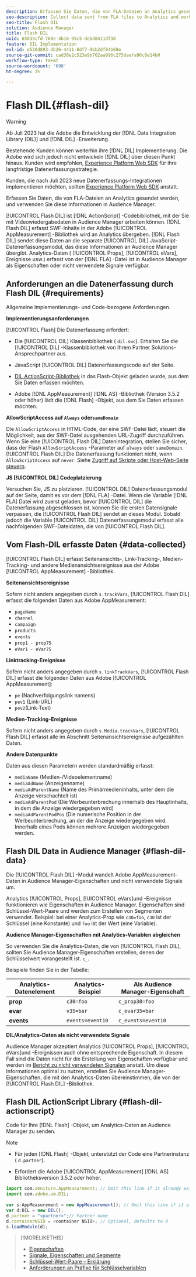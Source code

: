```yaml
---
description: Erfassen Sie Daten, die von FLA-Dateien an Analytics gesendet werden, und verwenden Sie diese Informationen in Audience Manager.
seo-description: Collect data sent from FLA files to Analytics and work with that information in Audience Manager.
seo-title: Flash DIL
solution: Audience Manager
title: Flash DIL
uuid: 65833cfd-768e-4b16-95c5-debd8411df38
feature: DIL Implementation
exl-id: e530d893-db26-4411-8df7-9bb2df84b68e
source-git-commit: cad38e2c523e9b762aa996c275daefa96c8e14b0
workflow-type: tm+mt
source-wordcount: '698'
ht-degree: 3%

---
```


# Flash DIL{#flash-dil}

>[!WARNING]
>
>Ab Juli 2023 hat die Adobe die Entwicklung der [!DNL Data Integration Library (DIL)] und [!DNL DIL] -Erweiterung.
>
>Bestehende Kunden können weiterhin ihre [!DNL DIL] Implementierung. Die Adobe wird sich jedoch nicht entwickeln [!DNL DIL] über diesen Punkt hinaus. Kunden wird empfohlen, [Experience Platform Web SDK](https://experienceleague.adobe.com/docs/experience-platform/edge/home.html?lang=en) für ihre langfristige Datenerfassungsstrategie.
>
>Kunden, die nach Juli 2023 neue Datenerfassungs-Integrationen implementieren möchten, sollten [Experience Platform Web SDK](https://experienceleague.adobe.com/docs/experience-platform/edge/home.html?lang=en) anstatt.

Erfassen Sie Daten, die von FLA-Dateien an Analytics gesendet werden, und verwenden Sie diese Informationen in Audience Manager.

<!-- 

c_flash_dil_toc.xml

 -->

[!UICONTROL Flash DIL] ist [!DNL ActionScript] -Codebibliothek, mit der Sie mit Videowiedergabedaten in Audience Manager arbeiten können. [!DNL Flash DIL] erfasst SWF-Inhalte in der Adobe [!UICONTROL AppMeasurement] -Bibliothek wird an Analytics übergeben. [!DNL Flash DIL] sendet diese Daten an die separate [!UICONTROL DIL] JavaScript-Datenerfassungsmodul, das diese Informationen an Audience Manager übergibt. Analytics-Daten ( [!UICONTROL Props], [!UICONTROL eVars], Ereignisse usw.) erfasst von der [!DNL FLA] -Datei ist in Audience Manager als Eigenschaften oder nicht verwendete Signale verfügbar.

## Anforderungen an die Datenerfassung durch Flash DIL {#requirements}

Allgemeine Implementierungs- und Code-bezogene Anforderungen.

<!-- 

c_flash_dil_intro.xml

 -->

**Implementierungsanforderungen**

[!UICONTROL Flash] Die Datenerfassung erfordert:

* Die [!UICONTROL DIL] Klassenbibliothek ( `dil.swc`). Erhalten Sie die [!UICONTROL DIL] -Klassenbibliothek von Ihrem Partner Solutions-Ansprechpartner aus.

* JavaScript [!UICONTROL DIL] Datenerfassungscode auf der Seite.
* [DIL ActionScript-Bibliothek](../dil/dil-flash.md#flash-dil-actionscript) in das Flash-Objekt geladen wurde, aus dem Sie Daten erfassen möchten.
* Adobe [!DNL AppMeasurement] [!DNL AS] -Bibliothek (Version 3.5.2 oder höher) lädt die [!DNL Flash] -Objekt, aus dem Sie Daten erfassen möchten.

**AllowScriptAccess auf `Always` oder`sameDomain`**

Die `AllowScriptAccess` in HTML-Code, der eine SWF-Datei lädt, steuert die Möglichkeit, aus der SWF-Datei ausgehenden URL-Zugriff durchzuführen. Wenn Sie eine [!UICONTROL Flash DIL] Datenintegration, stellen Sie sicher, dass der Flash `AllowScriptAccess` -Parameter auf `always` oder `sameDomain`. [!UICONTROL Flash DIL] Die Datenerfassung funktioniert nicht, wenn `AllowScriptAccess` auf `never`. Siehe [Zugriff auf Skripte oder Host-Web-Seite steuern](https://helpx.adobe.com/flash/kb/control-access-scripts-host-web.html).

**JS [!UICONTROL DIL] Codeplatzierung**

Versuchen Sie, JS zu platzieren. [!UICONTROL DIL] Datenerfassungsmodul auf der Seite, damit es vor dem [!DNL FLA] -Datei. Wenn die Variable [!DNL FLA] Datei wird zuerst geladen, bevor [!UICONTROL DIL] die Datenerfassung abgeschlossen ist, können Sie die ersten Datensignale verpassen, die [!UICONTROL Flash DIL] sendet an dieses Modul. Sobald jedoch die Variable [!UICONTROL DIL] Datenerfassungsmodul erfasst alle nachfolgenden SWF-Dateidaten, die von [!UICONTROL Flash DIL].

## Vom Flash-DIL erfasste Daten {#data-collected}

[!UICONTROL Flash DIL] erfasst Seitenansichts-, Link-Tracking-, Medien-Tracking- und andere Medienansichtsereignisse aus der Adobe [!UICONTROL AppMeasurement] -Bibliothek.

<!-- 

r_flash_dil_data_collected.xml

 -->

**Seitenansichtsereignisse**

Sofern nicht anders angegeben durch `s.trackVars`, [!UICONTROL Flash DIL] erfasst die folgenden Daten aus Adobe AppMeasurement:

* `pageName`
* `channel`
* `campaign`
* `products`
* `events`
* `prop1 - prop75`
* `eVar1 - eVar75`

**Linktracking-Ereignisse**

Sofern nicht anders angegeben durch `s.linkTrackVars`, [!UICONTROL Flash DIL] erfasst die folgenden Daten aus Adobe [!UICONTROL AppMeasurement]:

* `pe` (Nachverfolgungslink namens)
* `pev1` (Link-URL)
* `pev2`(Link-Text)

**Medien-Tracking-Ereignisse**

Sofern nicht anders angegeben durch `s.Media.trackVars`, [!UICONTROL Flash DIL] erfasst alle im Abschnitt Seitenansichtsereignisse aufgezählten Daten.

**Andere Datenpunkte**

Daten aus diesen Parametern werden standardmäßig erfasst:

* `mediaName` (Medien-/Videoelementname)
* `mediaAdName` (Anzeigenname)
* `mediaAdParentName` (Name des Primärmedieninhalts, unter dem die Anzeige verschachtelt ist)
* `mediaAdParentPod` (Die Werbeunterbrechung innerhalb des Hauptinhalts, in dem die Anzeige wiedergegeben wird)
* `mediaAdParentPodPos` (Die numerische Position in der Werbeunterbrechung, an der die Anzeige wiedergegeben wird. Innerhalb eines Pods können mehrere Anzeigen wiedergegeben werden.

## Flash DIL Data in Audience Manager {#flash-dil-data}

Die [!UICONTROL Flash DIL] -Modul wandelt Adobe AppMeasurement-Daten in Audience Manager-Eigenschaften und nicht verwendete Signale um.

<!-- 

c_flash_dil_in_aam.xml

 -->

Analytics [!UICONTROL Props], [!UICONTROL eVars]und -Ereignisse funktionieren wie Eigenschaften in Audience Manager. Eigenschaften sind Schlüssel-Wert-Paare und werden zum Erstellen von Segmenten verwendet. Beispiel: bei einer Analytics-Prop wie `c30=foo`, `c30` ist der Schlüssel (eine Konstante) und `foo` ist der Wert (eine Variable).

**Audience Manager-Eigenschaften mit Analytics-Variablen abgleichen**

So verwenden Sie die Analytics-Daten, die von [!UICONTROL Flash DIL], sollten Sie Audience Manager-Eigenschaften erstellen, denen der Schlüsselwert vorangestellt ist. `c_`.

Beispiele finden Sie in der Tabelle:

| Analytics-Datenelement | Analytics-Beispiel | Als Audience Manager-Eigenschaft |
|---|---|---|
| **prop** | `c30=foo` | `c_prop30=foo` |
| **evar** | `v35=bar` | `c_evar35=bar` |
| **events** | `events=event10` | `c_events=event10` |

**DIL/Analytics-Daten als nicht verwendete Signale**

Audience Manager akzeptiert Analytics [!UICONTROL Props], [!UICONTROL eVars]und -Ereignissen auch ohne entsprechende Eigenschaft. In diesem Fall sind die Daten nicht für die Erstellung von Eigenschaften verfügbar und werden im [Bericht zu nicht verwendeten Signalen](../reporting/dynamic-reports/unused-signals.md) anstatt. Um diese Informationen optimal zu nutzen, erstellen Sie Audience Manager-Eigenschaften, die mit den Analytics-Daten übereinstimmen, die von der [!UICONTROL Flash DIL] -Bibliothek.

## Flash DIL ActionScript Library {#flash-dil-actionscript}

Code für Ihre [!DNL Flash] -Objekt, um Analytics-Daten an Audience Manager zu senden.

<!-- 

r_flash_dil_actionscript.xml

 -->

>[!NOTE]
>
>* Für jeden [!DNL Flash] -Objekt, unterstützt der Code eine Partnerinstanz ( `d.partner`).
>
>* Erfordert die Adobe [!UICONTROL AppMeasurement] [!DNL AS] Bibliotheksversion 3.5.2 oder höher.

```js
import com.omniture.AppMeasurement; // Omit this line if it already exists in the code 
import com.adobe.am.DIL; 
  
var s:AppMeasurement = new AppMeasurement(); // Omit this line if it already exists in the code 
var d:DIL = new DIL(); 
d.partner = "<partner>";// Partner name 
d.containerNSID = <container NSID>; // Optional, defaults to 0 
s.loadModule(d);
```

>[!MORELIKETHIS]
>
>* [Eigenschaften ](../features/traits/trait-details-page.md)
>* [Signale, Eigenschaften und Segmente](../reference/signal-trait-segment.md)
>* [Schlüssel-Wert-Paare – Erklärung](../reference/key-value-pairs-explained.md)
>* [Anforderungen an Präfixe für Schlüsselvariablen](../features/traits/trait-variable-prefixes.md)
